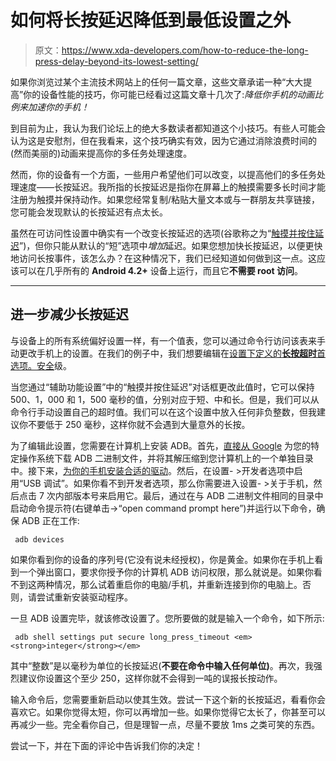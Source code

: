 # 如何将长按延迟降低到最低设置之外

> 原文：<https://www.xda-developers.com/how-to-reduce-the-long-press-delay-beyond-its-lowest-setting/>

如果你浏览过某个主流技术网站上的任何一篇文章，这些文章承诺一种“大大提高”你的设备性能的技巧，你可能已经看过这篇文章十几次了:*降低你手机的动画比例来加速你的手机！*

到目前为止，我认为我们论坛上的绝大多数读者都知道这个小技巧。有些人可能会认为这是安慰剂，但在我看来，这个技巧确实有效，因为它通过消除浪费时间的(然而美丽的)动画来提高你的多任务处理速度。

然而，你的设备有一个方面，一些用户希望他们可以改变，以提高他们的多任务处理速度——长按延迟。我所指的长按延迟是指你在屏幕上的触摸需要多长时间才能注册为触摸并保持动作。如果您经常复制/粘贴大量文本或与一群朋友共享链接，您可能会发现默认的长按延迟有点太长。

虽然在可访问性设置中确实有一个改变长按延迟的选项(谷歌称之为“[触摸并按住延迟](https://support.google.com/accessibility/android/answer/6006989?hl=en)”)，但你只能从默认的“短”选项中*增加*延迟。如果您想加快长按延迟，以便更快地访问长按事件，该怎么办？在这种情况下，我们已经知道如何做到这一点。这应该可以在几乎所有的 **Android 4.2+** 设备上运行，而且它**不需要 root 访问**。

* * *

## 进一步减少长按延迟

与设备上的所有系统偏好设置一样，有一个值表，您可以通过命令行访问该表来手动更改手机上的设置。在我们的例子中，我们想要编辑在[设置下定义的**长按超时**首选项。安全](https://developer.android.com/reference/android/provider/Settings.Secure.html)级。

当您通过“辅助功能设置”中的“触摸并按住延迟”对话框更改此值时，它可以保持 500、1，000 和 1，500 毫秒的值，分别对应于短、中和长。但是，我们可以从命令行手动设置自己的超时值。我们可以在这个设置中放入任何非负整数，但我建议你不要低于 250 毫秒，这样你就不会遇到大量意外的长按。

为了编辑此设置，您需要在计算机上安装 ADB。首先，[直接从 Google](https://www.xda-developers.com/google-releases-separate-adb-and-fastboot-binary-downloads/) 为您的特定操作系统下载 ADB 二进制文件，并将其解压缩到您计算机上的一个单独目录中。接下来，[为你的手机安装合适的驱动](https://developer.android.com/studio/run/oem-usb.html)。然后，在设置- >开发者选项中启用“USB 调试”。如果你看不到开发者选项，那么你需要进入设置- >关于手机，然后点击 7 次内部版本号来启用它。最后，通过在与 ADB 二进制文件相同的目录中启动命令提示符(右键单击->“open command prompt here”)并运行以下命令，确保 ADB 正在工作:

```
 adb devices 
```

如果你看到你的设备的序列号(它没有说未经授权)，你是黄金。如果你在手机上看到一个弹出窗口，要求你授予你的计算机 ADB 访问权限，那么就说是。如果你看不到这两种情况，那么试着重启你的电脑/手机，并重新连接到你的电脑上。否则，请尝试重新安装驱动程序。

一旦 ADB 设置完毕，就该修改设置了。您所要做的就是输入一个命令，如下所示:

```
 adb shell settings put secure long_press_timeout <em><strong>integer</strong></em> 
```

其中“整数”是以毫秒为单位的长按延迟(**不要在命令中输入任何单位)**。再次，我强烈建议你设置这个至少 250，这样你就不会得到一吨的误报长按动作。

输入命令后，您需要重新启动以使其生效。尝试一下这个新的长按延迟，看看你会喜欢它。如果你觉得太短，你可以再增加一些。如果你觉得它太长了，你甚至可以再减少一些。完全看你自己，但是理智一点，尽量不要放 1ms 之类可笑的东西。

尝试一下，并在下面的评论中告诉我们你的决定！